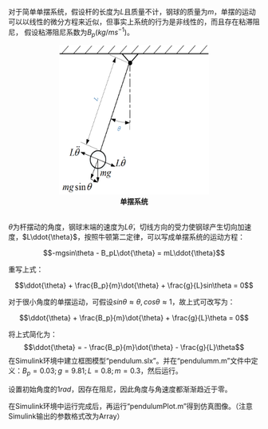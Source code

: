 对于简单单摆系统，假设杆的长度为$L$且质量不计，钢球的质量为$m$，单摆的运动可以以线性的微分方程来近似，但事实上系统的行为是非线性的，而且存在粘滞阻尼，
假设粘滞阻尼系数为${B_p}(kg/ms^{-1})$。

<div align="center">    
<img src="Pendulum.png" width = "300" height = "300" alt="单摆系统" title="单摆系统" name="单摆系统">
</div>
<center><b>单摆系统</b></center>
<br>

$\theta$为杆摆动的角度，钢球末端的速度为$L\dot{\theta}$，切线方向的受力使钢球产生切向加速度，$L\ddot{\theta}$，按照牛顿第二定律，可以写成单摆系统的运动方程：

$$-mgsin\theta - B_pL\dot{\theta} = mL\ddot{\theta}$$

重写上式：

$$\ddot{\theta} + \frac{B_p}{m}\dot{\theta} + \frac{g}{L}sin\theta = 0$$

对于很小角度的单摆运动，可假设$sin\theta \approx \theta, cos\theta \approx 1$，故上式可改写为：

$$\ddot{\theta} + \frac{B_p}{m}\dot{\theta} + \frac{g}{L}\theta = 0$$

将上式简化为：
$$\ddot{\theta} = - \frac{B_p}{m}\dot{\theta} - \frac{g}{L}\theta$$
在Simulink环境中建立框图模型“pendulum.slx”。并在“pendulumm.m”文件中定义：$B_p=0.03;g=9.81;L=0.8;m=0.3$，然后运行。

设置初始角度的$1 rad$，因存在阻尼，因此角度与角速度都渐渐趋近于零。

在Simulink环境中运行完成后，再运行“pendulumPlot.m”得到仿真图像。（注意Simulink输出的参数格式改为Array）

